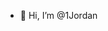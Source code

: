 
- 👋 Hi, I’m @1Jordan

<!---
- 👀 I’m interested in 
- 🌱 I’m currently learning ...
- 💞️ I’m looking to collaborate on ...
- 📫 How to reach me ...


1Jordan/1Jordan is a ✨ special ✨ repository because its `README.md` (this file) appears on your GitHub profile.
You can click the Preview link to take a look at your changes.
--->
